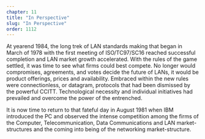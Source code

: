 ```yaml
---
chapter: 11
title: "In Perspective"
slug: "In Perspective"
order: 1112
---
```


At yearend 1984, the long trek of LAN standards making that began in March of 1978 with the first meeting of ISO/TC97/SC16 reached successful completion and LAN market growth accelerated. With the rules of the game settled, it was time to see what firms could best compete. No longer would compromises, agreements, and votes decide the future of LANs, it would be product offerings, prices and availability. Embraced within the new rules were connectionless, or datagram, protocols that had been dismissed by the powerful CCITT. Technological necessity and individual initiatives had prevailed and overcome the power of the entrenched.

It is now time to return to that fateful day in August 1981 when IBM introduced the PC and observed the intense competition among the firms of the Computer, Telecommunication, Data Communications and LAN market-structures and the coming into being of the networking market-structure.
